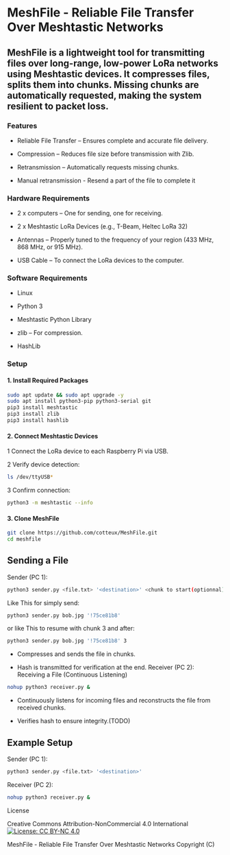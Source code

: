 # MeshFile - Reliable File Transfer Over Meshtastic Networks

## MeshFile is a lightweight tool for transmitting files over long-range, low-power LoRa networks using Meshtastic devices. It compresses files, splits them into chunks. Missing chunks are automatically requested, making the system resilient to packet loss.

### Features

* Reliable File Transfer – Ensures complete and accurate file delivery.

* Compression – Reduces file size before transmission with Zlib.

* Retransmission – Automatically requests missing chunks.
  
* Manual retransmission - Resend a part of the file to complete it

### Hardware Requirements

* 2 x computers – One for sending, one for receiving.

* 2 x Meshtastic LoRa Devices (e.g., T-Beam, Heltec LoRa 32)

* Antennas – Properly tuned to the frequency of your region (433 MHz, 868 MHz, or 915 MHz).

* USB Cable – To connect the LoRa devices to the computer.

### Software Requirements

* Linux

* Python 3

* Meshtastic Python Library

* zlib – For compression.

* HashLib
### Setup


#### 1. Install Required Packages

```bash
sudo apt update && sudo apt upgrade -y
sudo apt install python3-pip python3-serial git
pip3 install meshtastic
pip3 install zlib
pip3 install hashlib
```

#### 2. Connect Meshtastic Devices

1 Connect the LoRa device to each Raspberry Pi via USB.

2 Verify device detection:
```bash
ls /dev/ttyUSB*
```
3 Confirm connection:
```bash
python3 -m meshtastic --info
```
#### 3. Clone MeshFile
```bash
git clone https://github.com/cotteux/MeshFile.git
cd meshfile
```
## Sending a File
Sender (PC 1):
```bash
python3 sender.py <file.txt> '<destination>' <chunk to start(optionnal)>
```
Like This for simply send:
```bash
python3 sender.py bob.jpg '!75ce81b8'
```
or like This to resume with chunk 3 and after: 
```bash
python3 sender.py bob.jpg '!75ce81b8' 3
```
* Compresses and sends the file in chunks.

* Hash is transmitted for verification at the end.
Receiver (PC 2):
Receiving a File (Continuous Listening)
```bash
nohup python3 receiver.py &
```
* Continuously listens for incoming files and reconstructs the file from received chunks.

* Verifies hash to ensure integrity.(TODO)

## Example Setup

Sender (PC 1):
```bash
python3 sender.py <file.txt> '<destination>'
```
Receiver (PC 2):
```bash
nohup python3 receiver.py &
```
License

Creative Commons Attribution-NonCommercial 4.0 International
[![License: CC BY-NC 4.0](https://img.shields.io/badge/License-CC%20BY--NC%204.0-lightgrey.svg)](http://creativecommons.org/licenses/by-nc/4.0/)

MeshFile - Reliable File Transfer Over Meshtastic Networks
Copyright (C)

